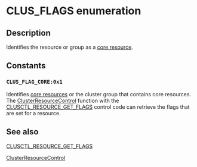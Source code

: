 # CLUS_FLAGS enumeration

## Description

Identifies the resource or group as a
[core resource](https://learn.microsoft.com/previous-versions/windows/desktop/mscs/core-resources).

## Constants

### `CLUS_FLAG_CORE:0x1`

Identifies [core resources](https://learn.microsoft.com/previous-versions/windows/desktop/mscs/core-resources) or the cluster group that
contains core resources. The
[ClusterResourceControl](https://learn.microsoft.com/previous-versions/windows/desktop/api/clusapi/nf-clusapi-clusterresourcecontrol) function with the
[CLUSCTL_RESOURCE_GET_FLAGS](https://learn.microsoft.com/previous-versions/windows/desktop/mscs/clusctl-resource-get-flags) control
code can retrieve the flags that are set for a resource.

## See also

[CLUSCTL_RESOURCE_GET_FLAGS](https://learn.microsoft.com/previous-versions/windows/desktop/mscs/clusctl-resource-get-flags)

[ClusterResourceControl](https://learn.microsoft.com/previous-versions/windows/desktop/api/clusapi/nf-clusapi-clusterresourcecontrol)